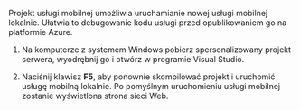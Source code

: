 

Projekt usługi mobilnej umożliwia uruchamianie nowej usługi mobilnej lokalnie. Ułatwia to debugowanie kodu usługi przed opublikowaniem go na platformie Azure.

1. Na komputerze z systemem Windows pobierz spersonalizowany projekt serwera, wyodrębnij go i otwórz w programie Visual Studio.

2. Naciśnij klawisz **F5**, aby ponownie skompilować projekt i uruchomić usługę mobilną lokalnie. Po pomyślnym uruchomieniu usługi mobilnej zostanie wyświetlona strona sieci Web.


<!--HONumber=Sep16_HO3-->


